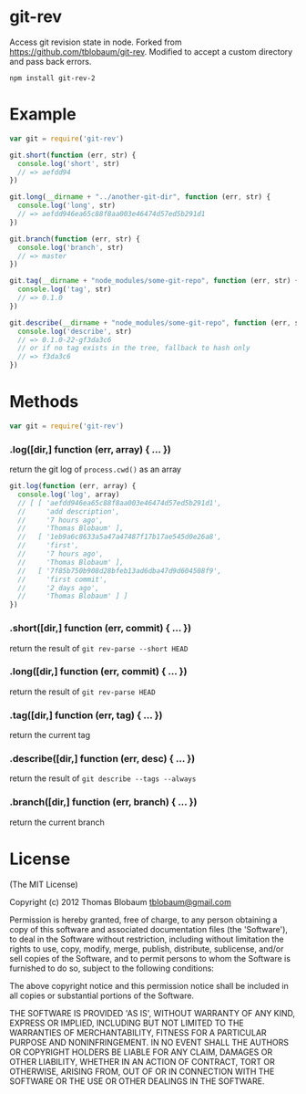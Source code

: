 # git-rev

Access git revision state in node. Forked from https://github.com/tblobaum/git-rev. Modified to accept a custom directory and pass back errors.

```
npm install git-rev-2
```

# Example

``` js
var git = require('git-rev')

git.short(function (err, str) {
  console.log('short', str)
  // => aefdd94
})

git.long(__dirname + "../another-git-dir", function (err, str) {
  console.log('long', str)
  // => aefdd946ea65c88f8aa003e46474d57ed5b291d1
})

git.branch(function (err, str) {
  console.log('branch', str)
  // => master
})

git.tag(__dirname + "node_modules/some-git-repo", function (err, str) {
  console.log('tag', str)
  // => 0.1.0
})

git.describe(__dirname + "node_modules/some-git-repo", function (err, str) {
  console.log('describe', str)
  // => 0.1.0-22-gf3da3c6
  // or if no tag exists in the tree, fallback to hash only
  // => f3da3c6
})

```

# Methods

``` js
var git = require('git-rev')
```

### .log([dir,] function (err, array) { ... })
return the git log of `process.cwd()` as an array

``` js
git.log(function (err, array) {
  console.log('log', array)
  // [ [ 'aefdd946ea65c88f8aa003e46474d57ed5b291d1',
  //     'add description',
  //     '7 hours ago',
  //     'Thomas Blobaum' ],
  //   [ '1eb9a6c8633a5a47a47487f17b17ae545d0e26a8',
  //     'first',
  //     '7 hours ago',
  //     'Thomas Blobaum' ],
  //   [ '7f85b750b908d28bfeb13ad6dba47d9d604508f9',
  //     'first commit',
  //     '2 days ago',
  //     'Thomas Blobaum' ] ]
})
```

### .short([dir,] function (err, commit) { ... })
return the result of `git rev-parse --short HEAD`

### .long([dir,] function (err, commit) { ... })
return the result of `git rev-parse HEAD`

### .tag([dir,] function (err, tag) { ... })
return the current tag

### .describe([dir,] function (err, desc) { ... })
return the result of `git describe --tags --always`

### .branch([dir,] function (err, branch) { ... })
return the current branch

# License

(The MIT License)

Copyright (c) 2012 Thomas Blobaum <tblobaum@gmail.com>

Permission is hereby granted, free of charge, to any person obtaining
a copy of this software and associated documentation files (the
'Software'), to deal in the Software without restriction, including
without limitation the rights to use, copy, modify, merge, publish,
distribute, sublicense, and/or sell copies of the Software, and to
permit persons to whom the Software is furnished to do so, subject to
the following conditions:

The above copyright notice and this permission notice shall be
included in all copies or substantial portions of the Software.

THE SOFTWARE IS PROVIDED 'AS IS', WITHOUT WARRANTY OF ANY KIND,
EXPRESS OR IMPLIED, INCLUDING BUT NOT LIMITED TO THE WARRANTIES OF
MERCHANTABILITY, FITNESS FOR A PARTICULAR PURPOSE AND NONINFRINGEMENT.
IN NO EVENT SHALL THE AUTHORS OR COPYRIGHT HOLDERS BE LIABLE FOR ANY
CLAIM, DAMAGES OR OTHER LIABILITY, WHETHER IN AN ACTION OF CONTRACT,
TORT OR OTHERWISE, ARISING FROM, OUT OF OR IN CONNECTION WITH THE
SOFTWARE OR THE USE OR OTHER DEALINGS IN THE SOFTWARE.
